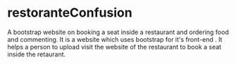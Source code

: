 # restoranteConfusion
A bootstrap website on booking a seat inside a restaurant and ordering food and commenting.
It is a website which uses bootstrap for it's front-end . It helps a person to upload visit the website of the restaurant to book a 
seat inside the retaurant.
